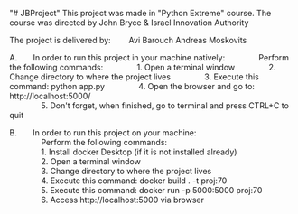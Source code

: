 "# JBProject"
This project was made in "Python Extreme" course.
The course was directed by John Bryce & Israel Innovation Authority

The project is delivered by:
  Avi Barouch
  Andreas Moskovits

A.  In order to run this project in your machine natively:
    Perform the following commands:
    1. Open a terminal window
    2. Change directory to where the project lives 
    3. Execute this command: python app.py
    4. Open the browser and go to: http://localhost:5000/  
    5. Don't forget, when finished, go to terminal and press CTRL+C to quit  

B.  In order to run this project on your machine:  
    Perform the following commands:  
    1. Install docker Desktop (if it is not installed already)  
    2. Open a terminal window  
    3. Change directory to where the project lives  
    4. Execute this command: docker build . -t proj:70  
    5. Execute this command: docker run -p 5000:5000 proj:70  
    6. Access http://localhost:5000 via browser  
